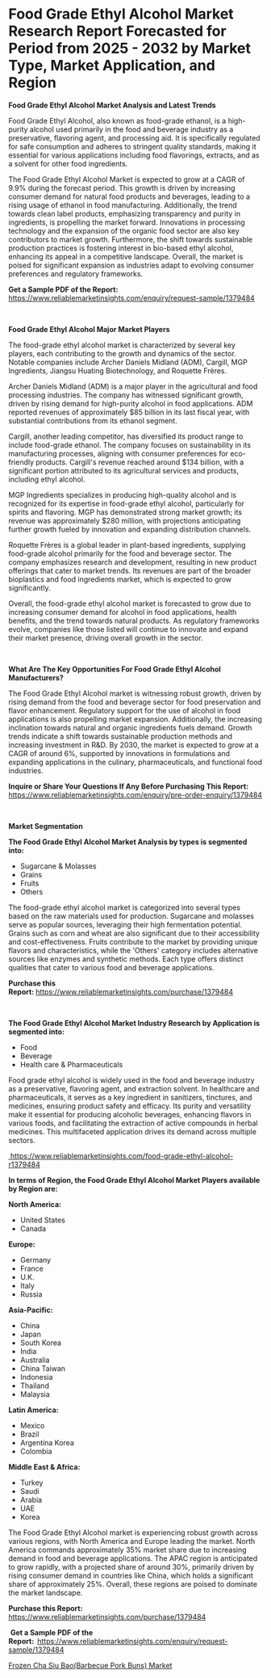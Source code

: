 <p><h1>Food Grade Ethyl Alcohol Market Research Report Forecasted for Period from 2025 -  2032 by Market Type, Market Application, and Region</h1></p><p><strong>Food Grade Ethyl Alcohol Market Analysis and Latest Trends</strong></p>
<p><p>Food Grade Ethyl Alcohol, also known as food-grade ethanol, is a high-purity alcohol used primarily in the food and beverage industry as a preservative, flavoring agent, and processing aid. It is specifically regulated for safe consumption and adheres to stringent quality standards, making it essential for various applications including food flavorings, extracts, and as a solvent for other food ingredients.</p><p>The Food Grade Ethyl Alcohol Market is expected to grow at a CAGR of 9.9% during the forecast period. This growth is driven by increasing consumer demand for natural food products and beverages, leading to a rising usage of ethanol in food manufacturing. Additionally, the trend towards clean label products, emphasizing transparency and purity in ingredients, is propelling the market forward. Innovations in processing technology and the expansion of the organic food sector are also key contributors to market growth. Furthermore, the shift towards sustainable production practices is fostering interest in bio-based ethyl alcohol, enhancing its appeal in a competitive landscape. Overall, the market is poised for significant expansion as industries adapt to evolving consumer preferences and regulatory frameworks.</p></p>
<p><strong>Get a Sample PDF of the Report:&nbsp;</strong> <a href="https://www.reliablemarketinsights.com/enquiry/request-sample/1379484?utm_campaign=2636&utm_medium=2&utm_source=Github&utm_content=ia&utm_term=07042025&utm_id=food-grade-ethyl-alcohol">https://www.reliablemarketinsights.com/enquiry/request-sample/1379484</a></p>
<p>&nbsp;</p>
<p><strong>Food Grade Ethyl Alcohol Major Market Players</strong></p>
<p><p>The food-grade ethyl alcohol market is characterized by several key players, each contributing to the growth and dynamics of the sector. Notable companies include Archer Daniels Midland (ADM), Cargill, MGP Ingredients, Jiangsu Huating Biotechnology, and Roquette Frères.</p><p>Archer Daniels Midland (ADM) is a major player in the agricultural and food processing industries. The company has witnessed significant growth, driven by rising demand for high-purity alcohol in food applications. ADM reported revenues of approximately $85 billion in its last fiscal year, with substantial contributions from its ethanol segment.</p><p>Cargill, another leading competitor, has diversified its product range to include food-grade ethanol. The company focuses on sustainability in its manufacturing processes, aligning with consumer preferences for eco-friendly products. Cargill's revenue reached around $134 billion, with a significant portion attributed to its agricultural services and products, including ethyl alcohol.</p><p>MGP Ingredients specializes in producing high-quality alcohol and is recognized for its expertise in food-grade ethyl alcohol, particularly for spirits and flavoring. MGP has demonstrated strong market growth; its revenue was approximately $280 million, with projections anticipating further growth fueled by innovation and expanding distribution channels.</p><p>Roquette Frères is a global leader in plant-based ingredients, supplying food-grade alcohol primarily for the food and beverage sector. The company emphasizes research and development, resulting in new product offerings that cater to market trends. Its revenues are part of the broader bioplastics and food ingredients market, which is expected to grow significantly.</p><p>Overall, the food-grade ethyl alcohol market is forecasted to grow due to increasing consumer demand for alcohol in food applications, health benefits, and the trend towards natural products. As regulatory frameworks evolve, companies like those listed will continue to innovate and expand their market presence, driving overall growth in the sector.</p></p>
<p>&nbsp;</p>
<p><strong>What Are The Key Opportunities For Food Grade Ethyl Alcohol Manufacturers?</strong></p>
<p><p>The Food Grade Ethyl Alcohol market is witnessing robust growth, driven by rising demand from the food and beverage sector for food preservation and flavor enhancement. Regulatory support for the use of alcohol in food applications is also propelling market expansion. Additionally, the increasing inclination towards natural and organic ingredients fuels demand. Growth trends indicate a shift towards sustainable production methods and increasing investment in R&D. By 2030, the market is expected to grow at a CAGR of around 6%, supported by innovations in formulations and expanding applications in the culinary, pharmaceuticals, and functional food industries.</p></p>
<p><strong>Inquire or Share Your Questions If Any Before Purchasing This Report:</strong> <a href="https://www.reliablemarketinsights.com/enquiry/pre-order-enquiry/1379484?utm_campaign=2636&utm_medium=2&utm_source=Github&utm_content=ia&utm_term=07042025&utm_id=food-grade-ethyl-alcohol">https://www.reliablemarketinsights.com/enquiry/pre-order-enquiry/1379484</a></p>
<p>&nbsp;</p>
<p><strong>Market Segmentation</strong></p>
<p><strong>The Food Grade Ethyl Alcohol Market Analysis by types is segmented into:</strong></p>
<p><ul><li>Sugarcane & Molasses</li><li>Grains</li><li>Fruits</li><li>Others</li></ul></p>
<p><p>The food-grade ethyl alcohol market is categorized into several types based on the raw materials used for production. Sugarcane and molasses serve as popular sources, leveraging their high fermentation potential. Grains such as corn and wheat are also significant due to their accessibility and cost-effectiveness. Fruits contribute to the market by providing unique flavors and characteristics, while the 'Others' category includes alternative sources like enzymes and synthetic methods. Each type offers distinct qualities that cater to various food and beverage applications.</p></p>
<p><strong>Purchase this Report:&nbsp;</strong><a href="https://www.reliablemarketinsights.com/purchase/1379484?utm_campaign=2636&utm_medium=2&utm_source=Github&utm_content=ia&utm_term=07042025&utm_id=food-grade-ethyl-alcohol">https://www.reliablemarketinsights.com/purchase/1379484</a></p>
<p>&nbsp;</p>
<p><strong>The Food Grade Ethyl Alcohol Market Industry Research by Application is segmented into:</strong></p>
<p><ul><li>Food</li><li>Beverage</li><li>Health care & Pharmaceuticals</li></ul></p>
<p><p>Food grade ethyl alcohol is widely used in the food and beverage industry as a preservative, flavoring agent, and extraction solvent. In healthcare and pharmaceuticals, it serves as a key ingredient in sanitizers, tinctures, and medicines, ensuring product safety and efficacy. Its purity and versatility make it essential for producing alcoholic beverages, enhancing flavors in various foods, and facilitating the extraction of active compounds in herbal medicines. This multifaceted application drives its demand across multiple sectors.</p></p>
<p><a href="https://www.reliablemarketinsights.com/food-grade-ethyl-alcohol-r1379484?utm_campaign=2636&utm_medium=2&utm_source=Github&utm_content=ia&utm_term=07042025&utm_id=food-grade-ethyl-alcohol">&nbsp;https://www.reliablemarketinsights.com/food-grade-ethyl-alcohol-r1379484</a></p>
<p><strong>In terms of Region, the Food Grade Ethyl Alcohol Market Players available by Region are:</strong></p>
<p>
    <p> <strong> North America: </strong>
        <ul>
            <li>United States</li>
            <li>Canada</li>
        </ul>
        </p> 
    <p> <strong> Europe: </strong>
        <ul>
            <li>Germany</li>
            <li>France</li>
            <li>U.K.</li>
            <li>Italy</li>
            <li>Russia</li>
        </ul>
        </p> 
    <p> <strong> Asia-Pacific: </strong>
        <ul>
            <li>China</li>
            <li>Japan</li>
            <li>South Korea</li>
            <li>India</li>
            <li>Australia</li>
            <li>China Taiwan</li>
            <li>Indonesia</li>
            <li>Thailand</li>
            <li>Malaysia</li>
        </ul>
        </p> 
    <p> <strong> Latin America: </strong>
        <ul>
            <li>Mexico</li>
            <li>Brazil</li>
            <li>Argentina Korea</li>
            <li>Colombia</li>
        </ul>
        </p> 
    <p> <strong> Middle East & Africa: </strong>
        <ul>
            <li>Turkey</li>
            <li>Saudi</li>
            <li>Arabia</li>
            <li>UAE</li>
            <li>Korea</li>
        </ul>
    </p>
    </p>
<p><p>The Food Grade Ethyl Alcohol market is experiencing robust growth across various regions, with North America and Europe leading the market. North America commands approximately 35% market share due to increasing demand in food and beverage applications. The APAC region is anticipated to grow rapidly, with a projected share of around 30%, primarily driven by rising consumer demand in countries like China, which holds a significant share of approximately 25%. Overall, these regions are poised to dominate the market landscape.</p></p>
<p><strong>Purchase this Report: </strong><a href="https://www.reliablemarketinsights.com/purchase/1379484?utm_campaign=2636&utm_medium=2&utm_source=Github&utm_content=ia&utm_term=07042025&utm_id=food-grade-ethyl-alcohol">https://www.reliablemarketinsights.com/purchase/1379484</a></p>
<p>&nbsp;<strong>Get a Sample PDF of the Report:&nbsp;&nbsp;</strong><a href="https://www.reliablemarketinsights.com/enquiry/request-sample/1379484?utm_campaign=2636&utm_medium=2&utm_source=Github&utm_content=ia&utm_term=07042025&utm_id=food-grade-ethyl-alcohol">https://www.reliablemarketinsights.com/enquiry/request-sample/1379484</a></p>
<p><strong></strong></p>
<p><p><a href="https://github.com/pelahotayabe/Market-Research-Report-List-1/blob/main/frozen-cha-siu-baobarbecue-pork-buns-market.md?utm_campaign=2636&utm_medium=2&utm_source=Github&utm_content=ia&utm_term=07042025&utm_id=food-grade-ethyl-alcohol">Frozen Cha Siu Bao(Barbecue Pork Buns) Market</a></p></p>